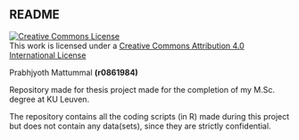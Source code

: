 ## README


<a rel="license" data-spdx="CC-BY-4.0" data-spdx="CC-BY-4.0"
href="http://creativecommons.org/licenses/by/4.0/"><img alt="Creative Commons License"
style="border-width:0" src="https://i.creativecommons.org/l/by/4.0/88x31.png" /></a><br />This
work is licensed under a <a rel="license" data-spdx="CC-BY-4.0"
href="http://creativecommons.org/licenses/by/4.0/">Creative Commons Attribution 4.0
International License</a>

Prabhjyoth Mattummal	$\mathbf{(r0861984)}$ 

Repository made for thesis project made for the completion of my M.Sc. degree at KU Leuven. 

The repository contains all the coding scripts (in R) made during this project but does not contain any data(sets), since they are strictly confidential.
